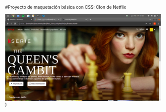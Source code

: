 #Proyecto de maquetación básica con CSS: Clon de Netflix

![Tux, the Linux mascot](img/Screenshot.png))